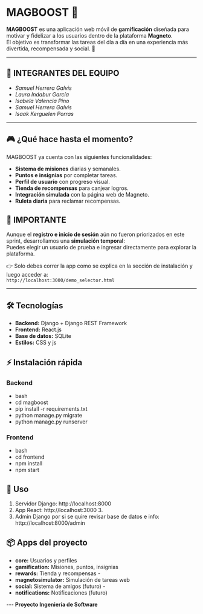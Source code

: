 # MAGBOOST 🧲

**MAGBOOST** es una aplicación web móvil de **gamificación** diseñada para motivar y fidelizar a los usuarios dentro de la plataforma **Magneto**.  
El objetivo es transformar las tareas del día a día en una experiencia más divertida, recompensada y social. 🚀  

---

## 👥 INTEGRANTES DEL EQUIPO
- *Samuel Herrera Galvis*  
- *Laura Indabur García*  
- *Isabela Valencia Pino*  
- *Samuel Herrera Galvis*  
- *Isaak Kerguelen Porras*  

---

## 🎮 ¿Qué hace hasta el momento?
MAGBOOST ya cuenta con las siguientes funcionalidades:  
- **Sistema de misiones** diarias y semanales.  
- **Puntos e insignias** por completar tareas.  
- **Perfil de usuario** con progreso visual.  
- **Tienda de recompensas** para canjear logros.  
- **Integración simulada** con la página web de Magneto.
-  **Ruleta diaria** para reclamar recompensas.
  
 ## 🚨 IMPORTANTE  
 
Aunque el **registro e inicio de sesión** aún no fueron priorizados en este sprint, desarrollamos una **simulación temporal**:  
Puedes elegir un usuario de prueba e ingresar directamente para explorar la plataforma.  

👉 Solo debes correr la app como se explica en la sección de instalación y luego acceder a:  
`http://localhost:3000/demo_selector.html`

---

## 🛠️ Tecnologías 
- **Backend:** Django + Django REST Framework
- **Frontend:** React.js
- **Base de datos:** SQLite 
- **Estilos:** CSS y js

 ## ⚡ Instalación rápida 
 ### Backend
- bash
- cd magboost
- pip install -r requirements.txt
- python manage.py migrate
- python manage.py runserver

### Frontend
- bash
- cd frontend
- npm install
- npm start
  
## 📱 Uso 
1. Servidor Django: http://localhost:8000
2. App React: http://localhost:3000 3.
3.  Admin Django por si se quire revisar base de datos e info: http://localhost:8000/admin

## 📦 Apps del proyecto 
- **core:** Usuarios y perfiles
- **gamification:** Misiones, puntos, insignias
- **rewards:** Tienda y recompensas -
- **magnetosimulator:** Simulación de tareas web
- **social:** Sistema de amigos (futuro) -
- **notifications:** Notificaciones (futuro)

--- **Proyecto Ingeniería de Software**
